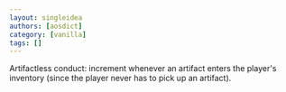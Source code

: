 ```yaml
---
layout: singleidea
authors: [aosdict]
category: [vanilla]
tags: []
---
```

Artifactless conduct: increment whenever an artifact enters the player's inventory (since the player never has to pick up an artifact).
